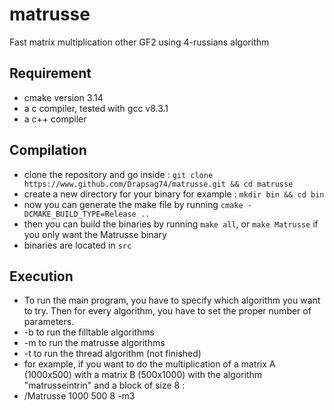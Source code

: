 # matrusse
Fast matrix multiplication other GF2 using 4-russians algorithm

## Requirement

* cmake version 3.14
* a c compiler, tested with gcc v8.3.1
* a c++ compiler

## Compilation

* clone the repository and go inside : `git clone https://www.github.com/Drapsag74/matrusse.git && cd matrusse`
* create a new directory for your binary for example : `mkdir bin && cd bin`
* now you can generate the make file by running `cmake -DCMAKE_BUILD_TYPE=Release ..`
* then you can build the binaries by running `make all`, or `make Matrusse` if you only want the Matrusse binary
* binaries are located in `src`

## Execution

* To run the main program, you have to specify which algorithm you want to try. Then for every algorithm, you have to set the proper number of parameters.
* -b to run the filltable algorithms
* -m to run the matrusse algorithms
* -t to run the thread algorithm (not finished)
* for example, if you want to do the multiplication of a matrix A (1000x500) with a matrix B (500x1000) with the algorithm "matrusseintrin" and a block of size 8 : 
* /Matrusse 1000 500 8 -m3
